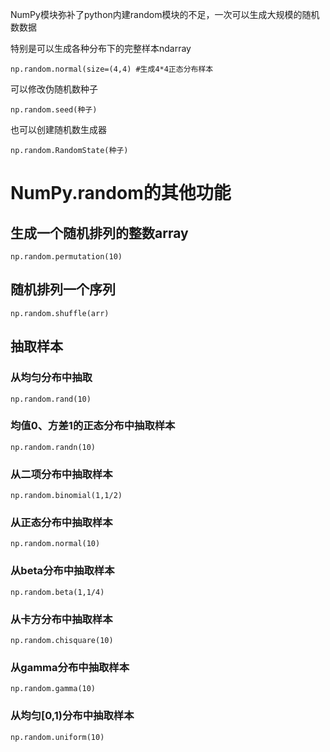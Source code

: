 NumPy模块弥补了python内建random模块的不足，一次可以生成大规模的随机数数据

特别是可以生成各种分布下的完整样本ndarray

    np.random.normal(size=(4,4) #生成4*4正态分布样本
    
可以修改伪随机数种子

    np.random.seed(种子)
    
也可以创建随机数生成器

    np.random.RandomState(种子)
    
# NumPy.random的其他功能
## 生成一个随机排列的整数array

    np.random.permutation(10)
    
## 随机排列一个序列
    np.random.shuffle(arr)
    
## 抽取样本
### 从均匀分布中抽取
    np.random.rand(10)
### 均值0、方差1的正态分布中抽取样本
    np.random.randn(10)
    
### 从二项分布中抽取样本
    np.random.binomial(1,1/2)
    
### 从正态分布中抽取样本
    np.random.normal(10)

### 从beta分布中抽取样本
    np.random.beta(1,1/4)

### 从卡方分布中抽取样本
    np.random.chisquare(10)
    
### 从gamma分布中抽取样本
    np.random.gamma(10)

### 从均匀[0,1)分布中抽取样本
    np.random.uniform(10)
